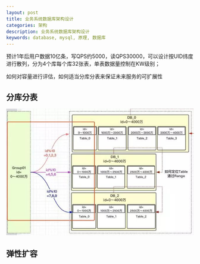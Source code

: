 ```yaml
---
layout: post
title: 业务系统数据库架构设计
categories: 架构
description: 业务系统数据库架构设计
keywords: database, mysql, 原理, 数据库
---
```


预计1年后用户数据10亿条，写QPS约5000，读QPS30000，可以设计按UID纬度进行散列，分为4个库每个库32张表，单表数据量控制在KW级别；

如何对容量进行评估，如何适当分库分表来保证未来服务的可扩展性

## 分库分表

![image](/images/posts/db-tb.jpg)

## 弹性扩容
